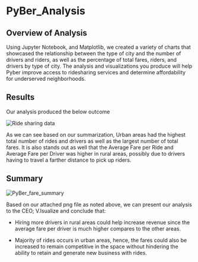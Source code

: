 # PyBer_Analysis

## Overview of Analysis
Using Jupyter Notebook, and Matplotlib, we created a variety of charts that showcased the relationship between the type of city and the number of drivers and riders, as well as the percentage of total fares, riders, and drivers by type of city. The analysis and visualizations you produce will help Pyber improve access to ridesharing services and determine affordability for underserved neighborhoods.

## Results

Our analysis produced the below outcome

![Ride sharing data](https://user-images.githubusercontent.com/47859209/192941569-c561debf-9345-49d2-aee2-3f6cf011b079.png)

As we can see based on our summarization, Urban areas had the highest total number of rides and drivers as well as the largest number of total fares. 
It is also stands out as well that the Average Fare per Ride and Average Fare per Driver was higher in rural areas, possibly due to drivers having to travel a farther distance to pick up riders.

## Summary
![PyBer_fare_summary](https://user-images.githubusercontent.com/47859209/192942299-fe5b1d0a-c2ba-4f61-92f0-114cad1c7116.png)

Based on our attached png file as noted above, we can present our analysis to the CEO; V.Isualize and conclude that:

- Hiring more drivers in rural areas could help increase revenue since the average fare per driver is much higher compares to the other areas.

- Majority of rides occurs in urban areas, hence, the fares could also be increased to remain competitive in the space without hindering the ability to retain and generate new business with rides. 
